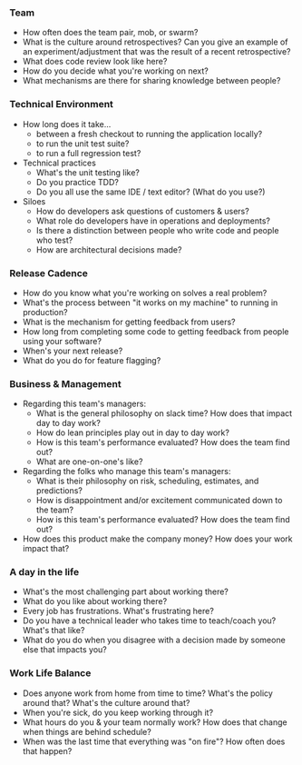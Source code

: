 ### Team
 - How often does the team pair, mob, or swarm?
 - What is the culture around retrospectives? Can you give an example of an
   experiment/adjustment that was the result of a recent retrospective?
 - What does code review look like here?
 - How do you decide what you're working on next?
 - What mechanisms are there for sharing knowledge between people?

### Technical Environment
 - How long does it take...
   - between a fresh checkout to running the application locally?
   - to run the unit test suite?
   - to run a full regression test?
 - Technical practices
   - What's the unit testing like?
   - Do you practice TDD?
   - Do you all use the same IDE / text editor? (What do you use?)
 - Siloes
   - How do developers ask questions of customers & users?
   - What role do developers have in operations and deployments?
   - Is there a distinction between people who write code and people who test?
   - How are architectural decisions made?

### Release Cadence
 - How do you know what you're working on solves a real problem?
 - What's the process between "it works on my machine" to running in production?
 - What is the mechanism for getting feedback from users?
 - How long from completing some code to getting feedback from people using
   your software?
 - When's your next release?
 - What do you do for feature flagging?

### Business & Management 
 - Regarding this team's managers:
   - What is the general philosophy on slack time? How does that impact
     day to day work?
   - How do lean principles play out in day to day work?
   - How is this team's performance evaluated? How does the team find out?
   - What are one-on-one's like?
 - Regarding the folks who manage this team's managers:
   - What is their philosophy on risk, scheduling, estimates, and predictions?
   - How is disappointment and/or excitement communicated down to the team?
   - How is this team's performance evaluated? How does the team find out?
 - How does this product make the company money? How does your work impact that?

### A day in the life
 - What's the most challenging part about working there?
 - What do you like about working there?
 - Every job has frustrations. What's frustrating here?
 - Do you have a technical leader who takes time to teach/coach you? What's that like?
 - What do you do when you disagree with a decision made by someone else that impacts you?

### Work Life Balance
 - Does anyone work from home from time to time? What's the policy around that?
   What's the culture around that?
 - When you're sick, do you keep working through it?
 - What hours do you & your team normally work? How does that change when
   things are behind schedule?
 - When was the last time that everything was "on fire"? How often does that
   happen?

